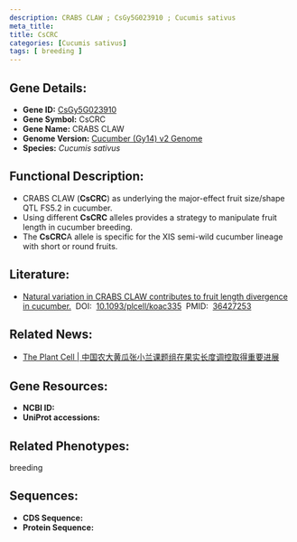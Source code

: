 ```yaml
---
description: CRABS CLAW ; CsGy5G023910 ; Cucumis sativus
meta_title:
title: CsCRC
categories: [Cucumis sativus]
tags: [ breeding ]
---
```


## Gene Details:
- **Gene ID:**	[CsGy5G023910]()
- **Gene Symbol:** CsCRC
- **Gene Name:** CRABS CLAW
- **Genome Version:** [Cucumber (Gy14) v2 Genome]()
- **Species:** *Cucumis sativus*

## Functional Description:
   - CRABS CLAW (**CsCRC**) as underlying the major-effect fruit size/shape QTL FS5.2 in cucumber.
   - Using different **CsCRC** alleles provides a strategy to manipulate fruit length in cucumber breeding.
   - The **CsCRC**A allele is specific for the XIS semi-wild cucumber lineage with short or round fruits.

## Literature:
   - [Natural variation in CRABS CLAW contributes to fruit length divergence in cucumber.]( https://academic.oup.com/plcell/article/35/2/738/6847306?login=true)&nbsp;&nbsp;DOI:&nbsp;&nbsp;[10.1093/plcell/koac335](https://academic.oup.com/plcell/article/35/2/738/6847306?login=true)&nbsp;&nbsp;PMID:&nbsp;&nbsp;[36427253](https://pubmed.ncbi.nlm.nih.gov/36427253/)

## Related News:
   - [The Plant Cell | 中国农大黄瓜张小兰课题组在果实长度调控取得重要进展](https://mp.weixin.qq.com/s?__biz=MzIyOTY2NDYyNQ==&mid=2247559442&idx=1&sn=89450cba81818028ae2dcf3856458df4&chksm=e8bc9b0cdfcb121a431f1cd1b24872f6da693ad9c5a3cdf0907643597506a594f479f6afe331&scene=27#wechat_redirect)

## Gene Resources:
- **NCBI ID:** [](https://www.ncbi.nlm.nih.gov/gene/?term=)
- **UniProt accessions:** [](https://www.uniprot.org/uniprotkb//entry)

## Related Phenotypes:
breeding

## Sequences:
- **CDS Sequence:**
- **Protein Sequence:**
